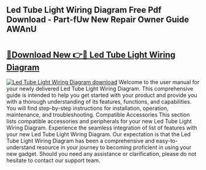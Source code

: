 ## Led Tube Light Wiring Diagram Free Pdf Download - Part-fUw New Repair Owner Guide AWAnU

# <h2><a href="http://dfjirkt.blite.top/?on=Led+Tube+Light+Wiring+Diagram">🔗Download New 👉🔴 Led Tube Light Wiring Diagram</a></h2>

[![Led Tube Light Wiring Diagram download](https://i.imgur.com/lujVjoI.png)](http://dfjirkt.blite.top/?on=Led+Tube+Light+Wiring+Diagram)
Welcome to the user manual for your newly delivered Led Tube Light Wiring Diagram. This comprehensive guide is intended to help you get started with your product and provide you with a thorough understanding of its features, functions, and capabilities. You will find step-by-step instructions for installation, operation, maintenance, and troubleshooting. Compatible Accessories This section lists compatible accessories and peripherals for your new Led Tube Light Wiring Diagram. Experience the seamless integration of list of features with your new Led Tube Light Wiring Diagram. Our expectation is that the Led Tube Light Wiring Diagram has been a comprehensive and easy-to-understand resource in your journey to becoming proficient in using your new gadget. Should you need any assistance or clarification, please do not hesitate to contact our support team.
